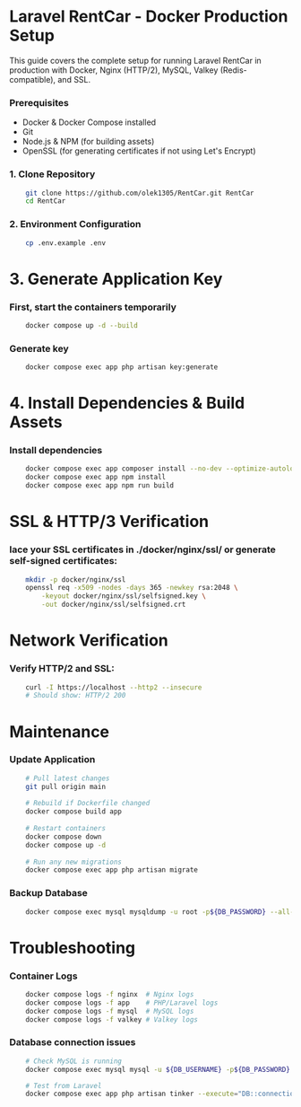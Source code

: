# Laravel RentCar - Docker Production Setup
This guide covers the complete setup for running Laravel RentCar in production with 
    Docker, Nginx (HTTP/2), MySQL, Valkey (Redis-compatible), and SSL.

### Prerequisites
- Docker & Docker Compose installed
- Git
- Node.js & NPM (for building assets)
- OpenSSL (for generating certificates if not using Let's Encrypt)

### 1. Clone Repository
```bash
    git clone https://github.com/olek1305/RentCar.git RentCar
    cd RentCar
```

### 2. Environment Configuration
```bash
    cp .env.example .env
```

# 3. Generate Application Key
### First, start the containers temporarily
```bash
    docker compose up -d --build
```

### Generate key
```bash
    docker compose exec app php artisan key:generate
```

# 4. Install Dependencies & Build Assets
### Install dependencies
```bash
    docker compose exec app composer install --no-dev --optimize-autoloader
    docker compose exec app npm install
    docker compose exec app npm run build
```

# SSL & HTTP/3 Verification
### lace your SSL certificates in ./docker/nginx/ssl/ or generate self-signed certificates:
```bash
    mkdir -p docker/nginx/ssl
    openssl req -x509 -nodes -days 365 -newkey rsa:2048 \
        -keyout docker/nginx/ssl/selfsigned.key \
        -out docker/nginx/ssl/selfsigned.crt
```

# Network Verification
### Verify HTTP/2 and SSL:
```bash
    curl -I https://localhost --http2 --insecure
    # Should show: HTTP/2 200
```
# Maintenance
### Update Application
```bash
    # Pull latest changes
    git pull origin main
    
    # Rebuild if Dockerfile changed
    docker compose build app
    
    # Restart containers
    docker compose down
    docker compose up -d
    
    # Run any new migrations
    docker compose exec app php artisan migrate
```

### Backup Database
```bash
    docker compose exec mysql mysqldump -u root -p${DB_PASSWORD} --all-databases > backup.sql
```

# Troubleshooting
### Container Logs
```bash
    docker compose logs -f nginx  # Nginx logs
    docker compose logs -f app    # PHP/Laravel logs
    docker compose logs -f mysql  # MySQL logs
    docker compose logs -f valkey # Valkey logs
```

### Database connection issues
```bash
    # Check MySQL is running
    docker compose exec mysql mysql -u ${DB_USERNAME} -p${DB_PASSWORD} -e "SHOW DATABASES;"

    # Test from Laravel
    docker compose exec app php artisan tinker --execute="DB::connection()->getPdo();"
```
